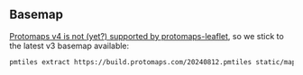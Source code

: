 ## Basemap

[Protomaps v4 is not (yet?) supported by protomaps-leaflet](https://github.com/protomaps/protomaps-leaflet/issues/177), so we stick to the latest v3 basemap available:
```bash
pmtiles extract https://build.protomaps.com/20240812.pmtiles static/map.pmtiles --bbox 2.6,49.25,3.1,49.55
```
